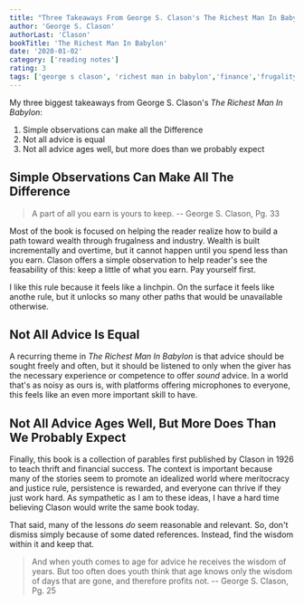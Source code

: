 ```yaml
---
title: "Three Takeaways From George S. Clason's The Richest Man In Babylon"
author: 'George S. Clason'
authorLast: 'Clason'
bookTitle: 'The Richest Man In Babylon'
date: '2020-01-02'
category: ['reading notes']
rating: 3
tags: ['george s clason', 'richest man in babylon','finance','frugality', 'thrift']
---
```


My three biggest takeaways from George S. Clason's _The Richest Man In Babylon_:
1. Simple observations can make all the Difference
2. Not all advice is equal
3. Not all advice ages well, but more does than we probably expect

## Simple Observations Can Make All The Difference

> A part of all you earn is yours to keep.
> -- George S. Clason, Pg. 33

Most of the book is focused on helping the reader realize how to build a path toward wealth through frugalness and industry. Wealth is built incrementally and overtime, but it cannot happen until you spend less than you earn. Clason offers a simple observation to help reader's see the feasability of this: keep a little of what you earn. Pay yourself first.

I like this rule because it feels like a linchpin. On the surface it feels like anothe rule, but it unlocks so many other paths that would be unavailable otherwise.

## Not All Advice Is Equal

A recurring theme in _The Richest Man In Babylon_ is that advice should be sought freely and often, but it should be listened to only when the giver has the necessary experience or competence to offer _sound_ advice. In a world that's as noisy as ours is, with platforms offering microphones to everyone, this feels like an even more important skill to have.

## Not All Advice Ages Well, But More Does Than We Probably Expect

Finally, this book is a collection of parables first published by Clason in 1926 to teach thrift and financial success. The context is important because many of the stories seem to promote an idealized world where meritocracy and justice rule, persistence is rewarded, and everyone can thrive if they just work hard. As sympathetic as I am to these ideas, I have a hard time believing Clason would write the same book today.

That said, many of the lessons _do_ seem reasonable and relevant. So, don't dismiss simply because of some dated references. Instead, find the wisdom within it and keep that.

> And when youth comes to age for advice he receives the wisdom of years. But too often does youth think that age knows only the wisdom of days that are gone, and therefore profits not.
> -- George S. Clason, Pg. 25
